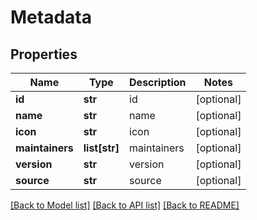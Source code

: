 # Metadata

## Properties
Name | Type | Description | Notes
------------ | ------------- | ------------- | -------------
**id** | **str** | id | [optional] 
**name** | **str** | name | [optional] 
**icon** | **str** | icon | [optional] 
**maintainers** | **list[str]** | maintainers | [optional] 
**version** | **str** | version | [optional] 
**source** | **str** | source | [optional] 

[[Back to Model list]](../README.md#documentation-for-models) [[Back to API list]](../README.md#documentation-for-api-endpoints) [[Back to README]](../README.md)

